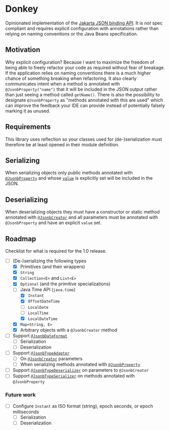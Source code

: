 # Donkey
Opinionated implementation of the [Jakarta JSON binding API](https://github.com/eclipse-ee4j/jsonb-api).
It is *not* spec compliant and requires explicit configuration with annotations
rather than relying on naming conventions or the Java Beans specification.

## Motivation
Why explicit configuration? Because I want to maximize the freedom of being able to freely refactor your code as
required without fear of breakage. If the application relies on naming conventions there is a much higher chance of
something breaking when refactoring. It also clearly communicates intent when a method is annotated with
`@JsonbProperty("name")`
that it will be included in the JSON output rather than just seeing a method called `getName()`.
There is also the possibility to designate `@JsonbProperty` as "methods annotated with this are used" which can improve
the feedback your IDE can provide instead of potentially falsely marking it as unused.

## Requirements
This library uses reflection so your classes used for (de-)serialization must therefore be at least opened in their module definition.

## Serializing
When serializing objects only public methods annotated with [`@JsonbProperty`](https://javadoc.io/static/jakarta.json.bind/jakarta.json.bind-api/2.0.0/jakarta/json/bind/annotation/JsonbProperty.html)
and whose [`value`](https://javadoc.io/static/jakarta.json.bind/jakarta.json.bind-api/2.0.0/jakarta/json/bind/annotation/JsonbProperty.html#value())
is explicitly set will be included in the JSON.

## Deserializing
When deserializing objects they must have a constructor or static method annotated with [`@JsonbCreator`](https://javadoc.io/static/jakarta.json.bind/jakarta.json.bind-api/2.0.0/jakarta/json/bind/annotation/JsonbCreator.html)
and all parameters must be annotated with `@JsonbProperty` and have an explicit `value` set.

## Roadmap
Checklist for what is required for the 1.0 release.
* [ ] (De-)serializing the following types
  * [x] Primitives (and their wrappers)
  * [x] `String`
  * [x] `Collection<E>` and `List<E>`
  * [x] `Optional` (and the primitive specializations)
  * [ ] Java Time API (`java.time`)
    * [x] `Instant`
    * [x] `OffsetDateTime`
    * [ ] `LocalDate`
    * [ ] `LocalTime`
    * [x] `LocalDateTime`
  * [x] `Map<String, E>`
  * [x] Arbitrary objects with a `@JsonbCreator` method
* [ ] Support [`@JsonbDateFormat`](https://javadoc.io/static/jakarta.json.bind/jakarta.json.bind-api/2.0.0/jakarta/json/bind/annotation/JsonbDateFormat.html)
  * [ ] Serialization
  * [ ] Deserialization
* [ ] Support [`@JsonbTypeAdapter`](https://javadoc.io/static/jakarta.json.bind/jakarta.json.bind-api/2.0.0/jakarta/json/bind/annotation/JsonbTypeAdapter.html)
  * [ ] On [`@JsonbCreator`](https://javadoc.io/static/jakarta.json.bind/jakarta.json.bind-api/2.0.0/jakarta/json/bind/annotation/JsonbCreator.html) parameters
  * [ ] When serializing methods annotated with [`@JsonbProperty`](https://javadoc.io/static/jakarta.json.bind/jakarta.json.bind-api/2.0.0/jakarta/json/bind/annotation/JsonbProperty.html)
* [ ] Support [`@JsonbTypeDeserializer`](https://javadoc.io/static/jakarta.json.bind/jakarta.json.bind-api/2.0.0/jakarta/json/bind/annotation/JsonbTypeDeserializer.html) on parameters to `@JsonbCreator`
* [ ] Support [`@JsonbTypeSerializer`](https://javadoc.io/static/jakarta.json.bind/jakarta.json.bind-api/2.0.0/jakarta/json/bind/annotation/JsonbTypeSerializer.html) on methods annotated with `@JsonbProperty`

### Future work
* [ ] Configure `Instant` as ISO format (string), epoch seconds, or epoch milliseconds
  * [ ] Serialization
  * [ ] Deserialization
